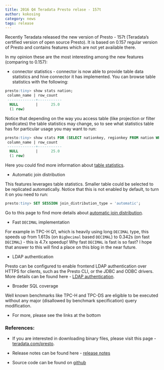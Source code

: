 ```yaml
---
title: 2016 Q4 Teradata Presto relase - 157t
author: kokosing
category: news
tags: release
---
```


Recently Teradata released the new version of Presto - 157t (Teradata’s certified version of open source Presto). 
It is based on 0.157 regular version of Presto and contains features which are not yet available there.

<!--more-->

In my opinion these are the most interesting among the new features (comparing to 0.157):

  * connector statistics - connector is now able to provide table data statistics and hive connector it has implemented. You can browse table statistics with the following:

~~~ sql
presto:tiny> show stats nation;
 column_name | row_count 
 -------------+-----------
  NULL        |      25.0 
  (1 row)
~~~

Notice that depending on the way you access table (like projection or filter predicates) the table statistics may change, so to see what statistics table has for particular usage you may want to run:

~~~ sql
presto:tiny> show stats FOR (SELECT nationkey, regionkey FROM nation WHERE nationkey > 3);
 column_name | row_count
 -------------+-----------
  NULL        |      25.0
  (1 row)
~~~

Here you could find more information about [table statistics](http://teradata.github.io/presto/docs/current/optimizer/statistics.html).

 * Automatic join distribution

This features leverages table statistics. Smaller table could be selected to be replicated automatically. Notice that this is not enabled by default, to turn it on you need to run:

~~~ sql
presto:tiny> SET SESSION join_distribution_type = 'automatic';
~~~

Go to this page to find more details about [automatic join distribution](http://teradata.github.io/presto/docs/current/optimizer/join-distribution-type.html).

 * Fast `DECIMAL` implementation
  
For example in TPC-H Q1, which is heavily using long `DECIMAL` type, this speeds up from 1.613s (on `BigDecimal` based `DECIMAL`) to 0.342s (on fast `DECIMAL`) - this is 4.7x speedup! 
Why fast `DECIMAL` is fast is so fast? I hope that answer to this will find a place on this blog in the near future.

 * LDAP authentication

Presto can be configured to enable frontend LDAP authentication over HTTPS for clients, such as the Presto CLI, or the JDBC and ODBC drivers. More details can be found here - [LDAP authentication](http://teradata.github.io/presto/docs/current/security/ldap.html).
 
 * Broader SQL coverage 

Well known benchmarks like TPC-H and TPC-DS are eligible to be executed without any major (disallowed by benchmark specification) query modification.

  * For more, please see the links at the bottom

### References:

 * If you are interested in downloading binary files, please visit this page - [teradata.com/presto](http://www.teradata.com/presto).

 * Release notes can be found here - [release notes](http://teradata.github.io/presto/docs/current/release/release-0.157.1-t.html)

 * Source code can be found on [github](https://github.com/Teradata/presto/tree/release-0.157.1-t)

